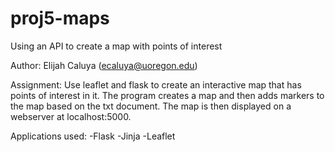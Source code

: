 # proj5-maps
Using an API to create a map with points of interest

Author: Elijah Caluya (ecaluya@uoregon.edu)

Assignment:
Use leaflet and flask to create an interactive map that has points of interest in it.
The program creates a map and then adds markers to the map based on the txt document.
The map is then displayed on a webserver at localhost:5000.

Applications used:
-Flask
-Jinja
-Leaflet
